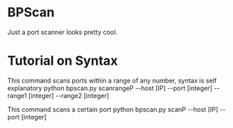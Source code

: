 # BPScan
Just a port scanner looks pretty cool.


# Tutorial on Syntax


This command scans ports within a range of any number, syntax is self explanatory
python bpscan.py scanrangeP --host [IP] --port [integer] --range1 [integer] --range2 [integer]

This command scans a certain port
python bpscan.py scanP --host [IP] --port [integer]
